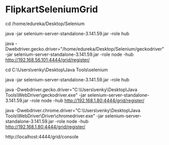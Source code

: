 # FlipkartSeleniumGrid

cd /home/edureka/Desktop/Selenium

java -jar selenium-server-standalone-3.141.59.jar -role hub

java -Dwebdriver.gecko.driver="/home/edureka/Desktop/Selenium/geckodriver" -jar selenium-server-standalone-3.141.59.jar -role node -hub http://192.168.56.101:4444/grid/register/



cd C:\Users\venky\Desktop\Java Tools\selenium

java -jar selenium-server-standalone-3.141.59.jar -role hub

java -Dwebdriver.gecko.driver="C:\Users\venky\Desktop\Java Tools\WebDriver\geckodriver.exe" -jar selenium-server-standalone-3.141.59.jar -role node -hub http://192.168.1.80:4444/grid/register/

java -Dwebdriver.chrome.driver="C:\Users\venky\Desktop\Java Tools\WebDriver\Driver\chromedriver.exe" -jar selenium-server-standalone-3.141.59.jar -role node -hub http://192.168.1.80:4444/grid/register/

http://localhost:4444/grid/console
